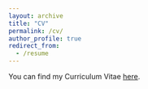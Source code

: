 ```yaml
---
layout: archive
title: "CV"
permalink: /cv/
author_profile: true
redirect_from:
  - /resume
---
```


You can find my Curriculum Vitae [here](_cv/resume.pdf).
